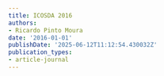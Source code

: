 ```yaml
---
title: ICOSDA 2016
authors:
- Ricardo Pinto Moura
date: '2016-01-01'
publishDate: '2025-06-12T11:12:54.430032Z'
publication_types:
- article-journal
---
```

